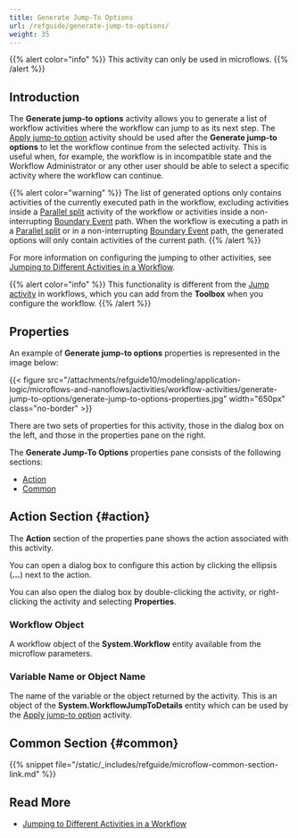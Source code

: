 ```yaml
---
title: Generate Jump-To Options
url: /refguide/generate-jump-to-options/
weight: 35
---
```


{{% alert color="info" %}}
This activity can only be used in microflows.
{{% /alert %}}

## Introduction

The **Generate jump-to options** activity allows you to generate a list of workflow activities where the workflow can jump to as its next step. The [Apply jump-to option](/refguide/apply-jump-to-option/) activity should be used after the **Generate jump-to options** to let the workflow continue from the selected activity. This is useful when, for example, the workflow is in incompatible state and the Workflow Administrator or any other user should be able to select a specific activity where the workflow can continue. 

{{% alert color="warning" %}} 
The list of generated options only contains activities of the currently executed path in the workflow, excluding activities inside a [Parallel split](/refguide/parallel-split/) activity of the workflow or activities inside a non-interrupting [Boundary Event](/refguide/workflow-boundary-events/) path. When the workflow is executing a path in a [Parallel split](/refguide/parallel-split/) or in a non-interrupting [Boundary Event](/refguide/workflow-boundary-events/) path, the generated options will only contain activities of the current path. 
{{% /alert %}}

For more information on configuring the jumping to other activities, see [Jumping to Different Activities in a Workflow](/refguide/jump-to/).

{{% alert color="info" %}}
This functionality is different from the [Jump activity](/refguide/jump-activity/) in workflows, which you can add from the **Toolbox** when you configure the workflow. 
{{% /alert %}}

## Properties

An example of **Generate jump-to options** properties is represented in the image below:

{{< figure src="/attachments/refguide10/modeling/application-logic/microflows-and-nanoflows/activities/workflow-activities/generate-jump-to-options/generate-jump-to-options-properties.jpg" width="650px" class="no-border" >}}

There are two sets of properties for this activity, those in the dialog box on the left, and those in the properties pane on the right.

The **Generate Jump-To Options** properties pane consists of the following sections:

* [Action](#action)
* [Common](#common)

## Action Section {#action}

The **Action** section of the properties pane shows the action associated with this activity.

You can open a dialog box to configure this action by clicking the ellipsis (**…**) next to the action.

You can also open the dialog box by double-clicking the activity, or right-clicking the activity and selecting **Properties**.

### Workflow Object

A workflow object of the **System.Workflow** entity available from the microflow parameters.

### Variable Name or Object Name

The name of the variable or the object returned by the activity. This is an object of the **System.WorkflowJumpToDetails** entity which can be used by the [Apply jump-to option](/refguide/apply-jump-to-option/) activity.

## Common Section {#common}

{{% snippet file="/static/_includes/refguide/microflow-common-section-link.md" %}}

## Read More

* [Jumping to Different Activities in a Workflow](/refguide/jump-to/)
